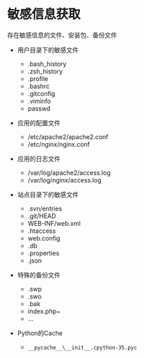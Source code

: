 
# 敏感信息获取

存在敏感信息的文件、安装包、备份文件

- 用户目录下的敏感文件
    - .bash_history
    - .zsh_history
    - .profile
    - .bashrc
    - .gitconfig
    - .viminfo
    - passwd

- 应用的配置文件
    - /etc/apache2/apache2.conf
    - /etc/nginx/nginx.conf

- 应用的日志文件
    - /var/log/apache2/access.log
    - /var/log/nginx/access.log

- 站点目录下的敏感文件
    - .svn/entries
    - .git/HEAD
    - WEB-INF/web.xml
    - .htaccess
    - web.config
    - .db
    - .properties
    - .json

- 特殊的备份文件
    - .swp
    - .swo
    - .bak
    - index.php~
    - ...

- Python的Cache
    - ``__pycache__\__init__.cpython-35.pyc``